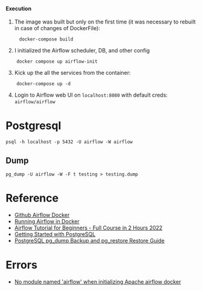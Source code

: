 #### Execution
 
1. The image was built but only on the first time (it was necessary to rebuilt in case of changes of DockerFile):
```shell
     docker-compose build
```

2. I initialized the Airflow scheduler, DB, and other config
```shell
    docker compose up airflow-init
```

3. Kick up the all the services from the container:
```shell
    docker-compose up -d
```

4. Login to Airflow web UI on `localhost:8080` with default creds: `airflow/airflow`



# Postgresql

```
psql -h localhost -p 5432 -U airflow -W airflow
```

## Dump

```
pg_dump -U airflow -W -F t testing > testing.dump
```

# Reference
- [Github Airflow Docker](https://github.com/coder2j/airflow-docker)
- [Running Airflow in Docker](https://airflow.apache.org/docs/apache-airflow/stable/howto/docker-compose/index.html)
- [Airflow Tutorial for Beginners - Full Course in 2 Hours 2022](https://www.youtube.com/watch?v=K9AnJ9_ZAXE&list=PLwFJcsJ61oujAqYpMp1kdUBcPG0sE0QMT)
- [Getting Started with PostgreSQL](https://www3.ntu.edu.sg/home/ehchua/programming/sql/PostgreSQL_GetStarted.html)
- [PostgreSQL pg_dump Backup and pg_restore Restore Guide](https://snapshooter.com/learn/postgresql/pg_dump_pg_restore#pg-dump-example)

# Errors
- [No module named 'airflow' when initializing Apache airflow docker](https://stackoverflow.com/questions/66791752/no-module-named-airflow-when-initializing-apache-airflow-docker)



